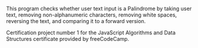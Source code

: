 This program checks whether user text input is a Palindrome by taking user text, removing non-alphanumeric characters, removing white spaces, reversing the text, and comparing it to a forward version.

Certification project number 1 for the JavaScript Algorithms and Data Structures certificate provided by freeCodeCamp.
